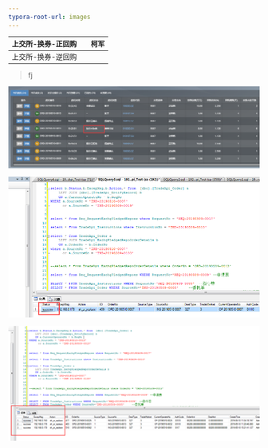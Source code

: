 ```yaml
---
typora-root-url: images
---
```


| 上交所-换券-正回购 |      | 柯军 |
| ------------------ | ---- | ---- |
| 上交所-换券-逆回购 |      |      |



> fj

![1557457254360](assets/1557457254360.png) 

![1557457283464](assets/1557457283464.png) 

![1557473076898](assets/1557473076898.png) 

